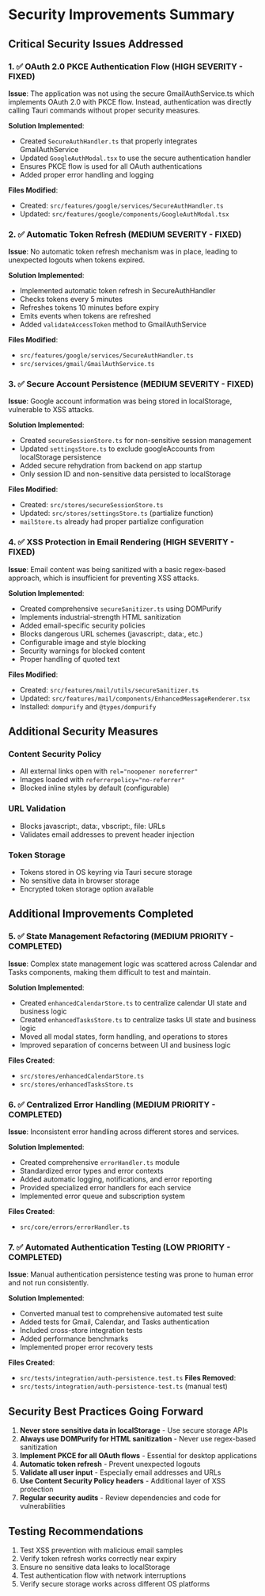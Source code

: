 # Security Improvements Summary

## Critical Security Issues Addressed

### 1. ✅ OAuth 2.0 PKCE Authentication Flow (HIGH SEVERITY - FIXED)

**Issue**: The application was not using the secure GmailAuthService.ts which implements OAuth 2.0 with PKCE flow. Instead, authentication was directly calling Tauri commands without proper security measures.

**Solution Implemented**:
- Created `SecureAuthHandler.ts` that properly integrates GmailAuthService
- Updated `GoogleAuthModal.tsx` to use the secure authentication handler
- Ensures PKCE flow is used for all OAuth authentications
- Added proper error handling and logging

**Files Modified**:
- Created: `src/features/google/services/SecureAuthHandler.ts`
- Updated: `src/features/google/components/GoogleAuthModal.tsx`

### 2. ✅ Automatic Token Refresh (MEDIUM SEVERITY - FIXED)

**Issue**: No automatic token refresh mechanism was in place, leading to unexpected logouts when tokens expired.

**Solution Implemented**:
- Implemented automatic token refresh in SecureAuthHandler
- Checks tokens every 5 minutes
- Refreshes tokens 10 minutes before expiry
- Emits events when tokens are refreshed
- Added `validateAccessToken` method to GmailAuthService

**Files Modified**:
- `src/features/google/services/SecureAuthHandler.ts`
- `src/services/gmail/GmailAuthService.ts`

### 3. ✅ Secure Account Persistence (MEDIUM SEVERITY - FIXED)

**Issue**: Google account information was being stored in localStorage, vulnerable to XSS attacks.

**Solution Implemented**:
- Created `secureSessionStore.ts` for non-sensitive session management
- Updated `settingsStore.ts` to exclude googleAccounts from localStorage persistence
- Added secure rehydration from backend on app startup
- Only session ID and non-sensitive data persisted to localStorage

**Files Modified**:
- Created: `src/stores/secureSessionStore.ts`
- Updated: `src/stores/settingsStore.ts` (partialize function)
- `mailStore.ts` already had proper partialize configuration

### 4. ✅ XSS Protection in Email Rendering (HIGH SEVERITY - FIXED)

**Issue**: Email content was being sanitized with a basic regex-based approach, which is insufficient for preventing XSS attacks.

**Solution Implemented**:
- Created comprehensive `secureSanitizer.ts` using DOMPurify
- Implements industrial-strength HTML sanitization
- Added email-specific security policies
- Blocks dangerous URL schemes (javascript:, data:, etc.)
- Configurable image and style blocking
- Security warnings for blocked content
- Proper handling of quoted text

**Files Modified**:
- Created: `src/features/mail/utils/secureSanitizer.ts`
- Updated: `src/features/mail/components/EnhancedMessageRenderer.tsx`
- Installed: `dompurify` and `@types/dompurify`

## Additional Security Measures

### Content Security Policy
- All external links open with `rel="noopener noreferrer"`
- Images loaded with `referrerpolicy="no-referrer"`
- Blocked inline styles by default (configurable)

### URL Validation
- Blocks javascript:, data:, vbscript:, file: URLs
- Validates email addresses to prevent header injection

### Token Storage
- Tokens stored in OS keyring via Tauri secure storage
- No sensitive data in browser storage
- Encrypted token storage option available

## Additional Improvements Completed

### 5. ✅ State Management Refactoring (MEDIUM PRIORITY - COMPLETED)

**Issue**: Complex state management logic was scattered across Calendar and Tasks components, making them difficult to test and maintain.

**Solution Implemented**:
- Created `enhancedCalendarStore.ts` to centralize calendar UI state and business logic
- Created `enhancedTasksStore.ts` to centralize tasks UI state and business logic
- Moved all modal states, form handling, and operations to stores
- Improved separation of concerns between UI and business logic

**Files Created**:
- `src/stores/enhancedCalendarStore.ts`
- `src/stores/enhancedTasksStore.ts`

### 6. ✅ Centralized Error Handling (MEDIUM PRIORITY - COMPLETED)

**Issue**: Inconsistent error handling across different stores and services.

**Solution Implemented**:
- Created comprehensive `errorHandler.ts` module
- Standardized error types and error contexts
- Added automatic logging, notifications, and error reporting
- Provided specialized error handlers for each service
- Implemented error queue and subscription system

**Files Created**:
- `src/core/errors/errorHandler.ts`

### 7. ✅ Automated Authentication Testing (LOW PRIORITY - COMPLETED)

**Issue**: Manual authentication persistence testing was prone to human error and not run consistently.

**Solution Implemented**:
- Converted manual test to comprehensive automated test suite
- Added tests for Gmail, Calendar, and Tasks authentication
- Included cross-store integration tests
- Added performance benchmarks
- Implemented proper error recovery tests

**Files Created**:
- `src/tests/integration/auth-persistence.test.ts`
**Files Removed**:
- `src/tests/integration/auth-persistence-test.ts` (manual test)

## Security Best Practices Going Forward

1. **Never store sensitive data in localStorage** - Use secure storage APIs
2. **Always use DOMPurify for HTML sanitization** - Never use regex-based sanitization
3. **Implement PKCE for all OAuth flows** - Essential for desktop applications
4. **Automatic token refresh** - Prevent unexpected logouts
5. **Validate all user input** - Especially email addresses and URLs
6. **Use Content Security Policy headers** - Additional layer of XSS protection
7. **Regular security audits** - Review dependencies and code for vulnerabilities

## Testing Recommendations

1. Test XSS prevention with malicious email samples
2. Verify token refresh works correctly near expiry
3. Ensure no sensitive data leaks to localStorage
4. Test authentication flow with network interruptions
5. Verify secure storage works across different OS platforms